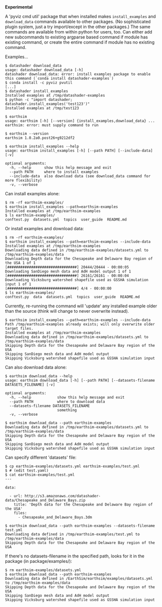 **Experimental**

A 'pyviz cmd util' package that when installed makes
`install_examples` and `download_data` commands available to other
packages. (No sophisticated plugin system, just a try import/except in
the other packages.) The same commands are available from within
python for users, too. Can either add new subcommands to existing
argparse based command if module has existing command, or create the
entire command if module has no existing command.

Examples...

```
$ datashader download_data
usage: datashader download_data [-h]
datashader download_data: error: install examples package to enable this command (`conda install datashader-examples`)
$ conda install -c pyviz pvutil
[...]
$ datashader install_examples
Installed examples at /tmp/datashader-examples
$ python -c "import datashader; datashader.install_examples('test123')"
Installed examples at /tmp/test123
```


```
$ earthsim
usage: earthsim [-h] [--version] {install_examples,download_data} ...
earthsim: error: must supply command to run

$ earthsim --version
earthsim 1.0.2a0.post26+g9212df2

$ earthsim install_examples --help
usage: earthsim install_examples [-h] [--path PATH] [--include-data] [-v]

optional arguments:
  -h, --help      show this help message and exit
  --path PATH     where to install examples
  --include-data  also download data (see download_data command for more flexibility)
  -v, --verbose
```

Can install examples alone:
```
$ rm -rf earthsim-examples/
$ earthsim install_examples --path=earthsim-examples
Installed examples at /tmp/earthsim-examples
$ ls earthsim-examples/
conftest.py  datasets.yml  topics  user_guide  README.md
```

Or install examples and download data:
```
$ rm -rf earthsim-examples/
$ earthsim install_examples --path=earthsim-examples --include-data
Installed examples at /tmp/earthsim-examples
Downloading data defined in /tmp/earthsim-examples/datasets.yml to /tmp/earthsim-examples/data
Downloading Depth data for the Chesapeake and Delaware Bay region of the USA 1 of 1
[################################] 20444/20444 - 00:00:05
Downloading SanDiego mesh data and AdH model output 1 of 1
[################################] 26161/26161 - 00:00:04
Downloading Vicksburg watershed shapefile used as GSSHA simulation input 1 of 1
[################################] 4/4 - 00:00:00
$ ls earthsim-examples/
conftest.py  data  datasets.yml  topics  user_guide  README.md
```

Currently, re-running the command will 'update' any installed example
older than the source (think will change to never overwrite instead).

```
$ earthsim install_examples --path=earthsim-examples --include-data
Path /tmp/earthsim-examples already exists; will only overwrite older target files.
Installed examples at /tmp/earthsim-examples
Downloading data defined in /tmp/earthsim-examples/datasets.yml to /tmp/earthsim-examples/data
Skipping Depth data for the Chesapeake and Delaware Bay region of the USA
Skipping SanDiego mesh data and AdH model output
Skipping Vicksburg watershed shapefile used as GSSHA simulation input
```


Can also download data alone:

```
$ earthsim download_data --help
usage: earthsim download_data [-h] [--path PATH] [--datasets-filename DATASETS_FILENAME] [-v]

optional arguments:
  -h, --help            show this help message and exit
  --path PATH           where to download data
  --datasets-filename DATASETS_FILENAME
                        something
  -v, --verbose

$ earthsim download_data --path earthsim-examples
Downloading data defined in /tmp/earthsim-examples/datasets.yml to /tmp/earthsim-examples/data
Skipping Depth data for the Chesapeake and Delaware Bay region of the USA
Skipping SanDiego mesh data and AdH model output
Skipping Vicksburg watershed shapefile used as GSSHA simulation input
```


Can specify different 'datasets' file:

```
$ cp earthsim-examples/datasets.yml earthsim-examples/test.yml
$ # (edit test.yaml)
$ cat earthsim-examples/test.yml
---

data:

  - url: http://s3.amazonaws.com/datashader-data/Chesapeake_and_Delaware_Bays.zip
    title: 'Depth data for the Chesapeake and Delaware Bay region of the USA'
    files:
      - Chesapeake_and_Delaware_Bays.3dm

$ earthsim download_data --path earthsim-examples --datasets-filename test.yml
Downloading data defined in /tmp/earthsim-examples/test.yml to /tmp/earthsim-examples/data
Skipping Depth data for the Chesapeake and Delaware Bay region of the USA
```

If there's no datasets-filename in the specified path, looks for it in the package (in package/examples/):

```
$ rm earthsim-examples/datasets.yml
$ earthsim download_data --path earthsim-examples
Downloading data defined in /EarthSim/earthsim/examples/datasets.yml to /tmp/earthsim-examples/data
Skipping Depth data for the Chesapeake and Delaware Bay region of the USA
Skipping SanDiego mesh data and AdH model output
Skipping Vicksburg watershed shapefile used as GSSHA simulation input
```
